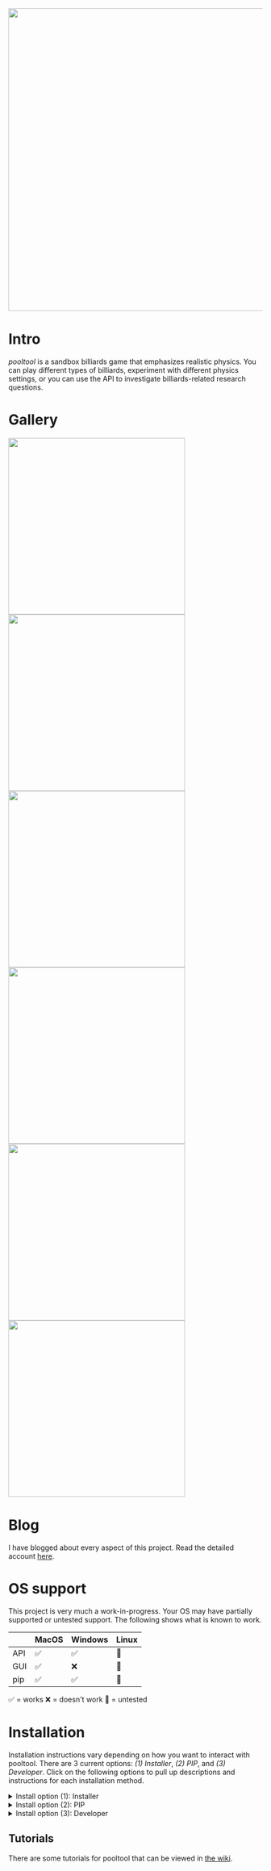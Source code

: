 <img src="pooltool/logo/logo.png" width="600" />

# Intro

*pooltool* is a sandbox billiards game that emphasizes realistic physics. You can play different types of billiards, experiment with different physics settings, or you can use the API to investigate billiards-related research questions.

# Gallery

<img src="https://ekiefl.github.io/images/pooltool/pooltool-graphics/gallery_1.png" width="350" /><img src="https://ekiefl.github.io/images/pooltool/pooltool-graphics/gallery_2.png" width="350" /><img src="https://ekiefl.github.io/images/pooltool/pooltool-graphics/gallery_3.png" width="350" /><img src="https://ekiefl.github.io/images/pooltool/pooltool-graphics/gallery_5.png" width="350" /><img src="https://ekiefl.github.io/images/pooltool/pooltool-graphics/gallery_6.png" width="350" /><img src="https://ekiefl.github.io/images/pooltool/pooltool-graphics/gallery_7.png" width="350" />

# Blog

I have blogged about every aspect of this project. Read the detailed account [here](https://ekiefl.github.io/projects/pooltool/).

# OS support

This project is very much a work-in-progress. Your OS may have partially supported or untested support. The following shows what is known to work.

|        | MacOS | Windows | Linux |
|--------|-------|---------|-------|
| API    | ✅    | ✅      | 🔶    |
| GUI    | ✅    | ❌      | 🔶    |
| pip    | ✅    | ✅      | 🔶    |

✅ = works
❌ = doesn't work
🔶 = untested

# Installation

Installation instructions vary depending on how you want to interact with pooltool. There are 3 current options: _(1) Installer_, _(2) PIP_, and _(3) Developer_. Click on the following options to pull up descriptions and instructions for each installation method.

<details><summary>Install option (1): Installer</summary>

**NOTE**: I haven't sorted out this step yet, but eventually there will be OS-specific installers available for download here. Until then, please follow the PIP or Developer instructions below.

| Method    | GUI | API | Develop |
|-----------|-----|-----|---------|
| Installer | ✅  | ❌  | ❌      |

This is by far the easiest option. If you want to play and experiment with billiards using the graphical user interface (GUI), this option is for you. You won't have access to the python API, or be able to edit the source code. In other words, this is the non-coding option.

</details>

<details><summary>Install option (2): PIP</summary>

| Method    | GUI | API | Develop |
|-----------|-----|-----|---------|
| PIP       | ✅  | ✅  | ❌      |

This installation uses `pip`. With this option, you have access to the python API so that you can code up billiards simulations. You also have command-line access to the GUI.

Pooltool is incompatible with Python <3.8 and has been tested with the following versions:

- Python 3.8.10 (default, May 19 2021, 11:01:55)
- Python 3.9.0 (default, Nov 15 2020, 06:25:35)
- Python 3.10.0 (default, Nov 10 2021, 11:24:47) [Clang 12.0.0 ] on darwin

With a compatible python version, install via

```python
pip install pooltool-billiards
```

After installing, the GUI can be opened at any time via

```bash
run_pooltool
```

Or, if you're on Windows:

```bash
run_pooltool.bat
```

You can also use the API. Here is a small python script that runs a shot simulation and then visualizes the results.

```python
#! /usr/bin/env python

import pooltool as pt

# Start an instance of the ShotViewer
interface = pt.ShotViewer()

# We need a table, some balls, and a cue stick
table = pt.Table.default()
balls = pt.get_nine_ball_rack(table, ordered=True)
cue = pt.Cue(cue_ball_id="cue")

# Wrap it up as a System
shot = pt.System(table=table, balls=balls, cue=cue)

# Aim at the head ball then strike the cue ball
shot.aim_at_ball("1")
shot.strike(V0=8)

# Evolve the shot.
pt.simulate(shot, inplace=True)

# Open up the shot in the GUI
interface.show(shot)
```

I haven't spent much time on the API yet but hopefully you get the idea.

</details>

<details><summary>Install option (3): Developer</summary>

| Method    | GUI | API | Develop |
|-----------|-----|-----|---------|
| Developer | ✅  | ✅  | ✅      |

If you want to develop for pooltool, have access to the most up-to-date version of the codebase, or modify the code to your liking, this is for you.

A small note. If you don't have the ability to create isolated python environments, I would recommend installing `conda` ([here](https://conda.io/projects/conda/en/latest/user-guide/install/index.html)) so you can isolate pooltool from your other business.

**(i)** create a new, python environment that uses Python 3.8.10.

With `conda`, you could do the following:

```bash
conda deactivate
conda env remove --name pooltool
conda create -y -n pooltool python=3.8.10
conda activate pooltool
```

Regardless of how you managed your python environment, please verify you're running `3.8.10`

```
$ python
Python 3.8.10 (default, May 19 2021, 11:01:55)
[Clang 10.0.0 ] :: Anaconda, Inc. on darwin
Type "help", "copyright", "credits" or "license" for more information.
>>> exit()
```

**(ii)** grab the codebase:

```bash
cd <A_DIRECTORY_YOU_LIKE>
git clone https://github.com/ekiefl/pooltool.git
cd pooltool
```

**(iii)** install the dependencies:

```bash
pip install -r requirements.txt
pip install -r requirements-dev.txt
```

In addition to `requirements.txt`, `requirements-dev.txt` includes some modules required for developement.

**(iv)** test out your installation:

```bash
python run_pooltool
```

The game window should appear (escape key to exit).

**(v)** if you used a conda environment that you named `pooltool`, create this script that runs whenever the conda environment is activated. This script modifies `$PATH` and `$PYTHONPATH` so that python knows where to find pooltool libraries and the shell knows where to find the pooltool binary. **These path modifications live safely inside the pooltool conda environment, and do not propagate into your global
environment**:

(_This is a multi-line command. Paste the entire block into your command line prompt._)

```
mkdir -p ${CONDA_PREFIX}/etc/conda/activate.d
cat <<EOF >${CONDA_PREFIX}/etc/conda/activate.d/pooltool.sh
export PYTHONPATH=\$PYTHONPATH:$(pwd)
export PATH=\$PATH:$(pwd)
EOF
```

The next time you activate your conda environment (`conda activate pooltool`), `run_pooltool` (or `run_pooltool.bat` if you're on Windows) is now a binary that can be run anywhere in your filesystem whenever you are in the `pooltool` conda environment. Test it out:

```
conda activate pooltool
cd ~
run_pooltool
```

</details>

## Tutorials

There are some tutorials for pooltool that can be viewed in [the wiki](https://github.com/ekiefl/pooltool/wiki).
